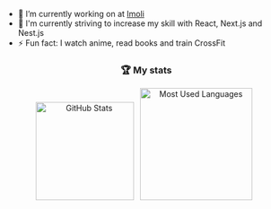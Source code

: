 - 🔭 I’m currently working on at [Imoli](https://www.linkedin.com/company/imoli)
- 🌱 I'm currently striving to increase my skill with React, Next.js and Nest.js
- ⚡ Fun fact: I watch anime, read books and train CrossFit

<div align="center">

### :trophy: My stats

</div>
<p align="center">
    <img height=175 alt="GitHub Stats" src="https://github-readme-stats-nine-wheat-51.vercel.app/api?username=michal-worwag&show_icons=true&count_private=true&hide=stars,issues&theme=dark" />&nbsp;&nbsp;
    <img height=200 alt="Most Used Languages" src="https://github-readme-stats-nine-wheat-51.vercel.app/api/top-langs/?username=michal-worwag&layout=compact&theme=dark" />&nbsp;&nbsp;
</p>
